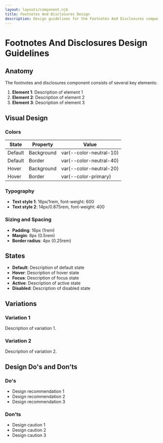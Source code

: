 ```yaml
---
layout: layouts/component.njk
title: Footnotes And Disclosures Design
description: Design guidelines for the Footnotes And Disclosures component
---
```


# Footnotes And Disclosures Design Guidelines

## Anatomy

The footnotes and disclosures component consists of several key elements:

1. **Element 1**: Description of element 1
2. **Element 2**: Description of element 2
3. **Element 3**: Description of element 3

## Visual Design

### Colors

| State | Property | Value |
|-------|----------|-------|
| Default | Background | var(--color-neutral-10) |
| Default | Border | var(--color-neutral-40) |
| Hover | Background | var(--color-neutral-20) |
| Hover | Border | var(--color-primary) |

### Typography

- **Text style 1**: 16px/1rem, font-weight: 600
- **Text style 2**: 14px/0.875rem, font-weight: 400

### Sizing and Spacing

- **Padding**: 16px (1rem)
- **Margin**: 8px (0.5rem)
- **Border radius**: 4px (0.25rem)

## States

- **Default**: Description of default state
- **Hover**: Description of hover state
- **Focus**: Description of focus state
- **Active**: Description of active state
- **Disabled**: Description of disabled state

## Variations

### Variation 1

Description of variation 1.

### Variation 2

Description of variation 2.

## Design Do's and Don'ts

### Do's

- Design recommendation 1
- Design recommendation 2
- Design recommendation 3

### Don'ts

- Design caution 1
- Design caution 2
- Design caution 3
